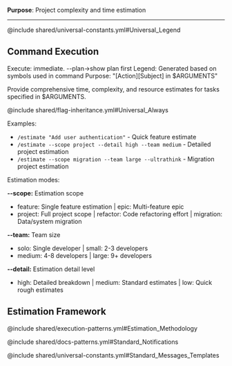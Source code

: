 **Purpose**: Project complexity and time estimation

---

@include shared/universal-constants.yml#Universal_Legend

## Command Execution

Execute: immediate. --plan→show plan first
Legend: Generated based on symbols used in command
Purpose: "[Action][Subject] in $ARGUMENTS"

Provide comprehensive time, complexity, and resource estimates for tasks specified in $ARGUMENTS.

@include shared/flag-inheritance.yml#Universal_Always

Examples:

- `/estimate "Add user authentication"` - Quick feature estimate
- `/estimate --scope project --detail high --team medium` - Detailed project estimation
- `/estimate --scope migration --team large --ultrathink` - Migration project estimation

Estimation modes:

**--scope:** Estimation scope

- feature: Single feature estimation | epic: Multi-feature epic
- project: Full project scope | refactor: Code refactoring effort | migration: Data/system migration

**--team:** Team size

- solo: Single developer | small: 2-3 developers
- medium: 4-8 developers | large: 9+ developers

**--detail:** Estimation detail level

- high: Detailed breakdown | medium: Standard estimates | low: Quick rough estimates

## Estimation Framework

@include shared/execution-patterns.yml#Estimation_Methodology

@include shared/docs-patterns.yml#Standard_Notifications

@include shared/universal-constants.yml#Standard_Messages_Templates
